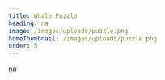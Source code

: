 ```yaml
---
title: Whale Puzzle
heading: na
image: /images/uploads/puzzle.png
homeThumbnail: /images/uploads/puzzle.png
order: 5
---
```

na
